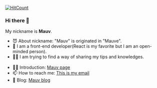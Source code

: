 [![HitCount](https://hits.dwyl.com/mauvpark/mauvpark.svg?style=flat-square&show=unique)](http://hits.dwyl.com/mauvpark/mauvpark)
### Hi there 👋
My nickname is **Mauv**.
<br />
- 😈 About nickname: "Mauv" is originated in "Mauve".
- 🌈 I am a front-end developer(React is my favorite but I am an open-minded person).
- 💪🏼 I am trying to find a way of sharing my tips and knowledges.
<br /><br />
- 👋🏼 Introduction: [Mauv page](https://mauv-page.vercel.app)
- 📫 How to reach me: <a href="mailto:mauvpark@gmail.com">This is my email</a>
- 💬 Blog: [Mauv blog](https://mauvpark.github.io)

<!--
**Mauv-hub/Mauv-hub** is a ✨ _special_ ✨ repository because its `README.md` (this file) appears on your GitHub profile.

Here are some ideas to get you started:

- 🔭 I’m currently working on ...
- 🌱 I’m currently learning ...
- 👯 I’m looking to collaborate on ...
- 🤔 I’m looking for help with ...
- 💬 Ask me about ...
- 📫 How to reach me: ...
- 😄 Pronouns: ...
- ⚡ Fun fact: ...
-->
